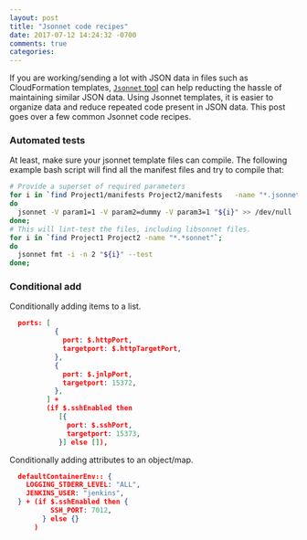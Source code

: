 ```yaml
---
layout: post
title: "Jsonnet code recipes"
date: 2017-07-12 14:24:32 -0700
comments: true
categories: 
---
```


If you are working/sending a lot with JSON data in files such as CloudFormation templates, [`Jsonnet` tool](http://jsonnet.org/) can help reducting the hassle of maintaining similar JSON data.
Using Jsonnet templates, it is easier to organize data and reduce repeated code present in JSON data.
This post goes over a few common Jsonnet code recipes.

<!--more-->

### Automated tests

At least, make sure your jsonnet template files can compile.
The following example bash script will find all the manifest files and try to compile that:

``` bash
# Provide a superset of required parameters
for i in `find Project1/manifests Project2/manifests   -name "*.jsonnet"`; 
do
  jsonnet -V param1=1 -V param2=dummy -V param3=1 "${i}" >> /dev/null
done;
# This will lint-test the files, including libsonnet files.
for i in `find Project1 Project2 -name "*.*sonnet"`;
do
  jsonnet fmt -i -n 2 "${i}" --test
done;
```

### Conditional add

Conditionally adding items to a list.

``` json 
  ports: [
           {
             port: $.httpPort,
             targetport: $.httpTargetPort,
           },
           {
             port: $.jnlpPort,
             targetport: 15372,
           },
         ] +
         (if $.sshEnabled then
            [{
              port: $.sshPort,
              targetport: 15373,
            }] else []),
```

Conditionally adding attributes to an object/map.

``` json
  defaultContainerEnv:: {
    LOGGING_STDERR_LEVEL: "ALL",
    JENKINS_USER: "jenkins",
  } + (if $.sshEnabled then {
          SSH_PORT: 7012,
        } else {}
      )
```